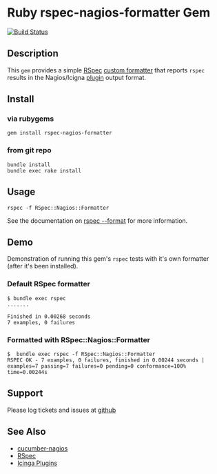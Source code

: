 Ruby rspec-nagios-formatter Gem
===============================

[![Build Status](https://travis-ci.org/jhoblitt/rspec-nagios-formatter.png)](https://travis-ci.org/jhoblitt/rspec-nagios-formatter)


Description
-----------

This `gem` provides a simple [RSpec](http://rspec.info/) [custom formatter](https://www.relishapp.com/rspec/rspec-core/docs/formatters/custom-formatters) that reports `rspec` results in the Nagios/Icigna [plugin](http://docs.icinga.org/latest/en/pluginapi.html#outputspec) output format.

Install
-------

### via rubygems

    gem install rspec-nagios-formatter

### from git repo

    bundle install
    bundle exec rake install


Usage
-----

    rspec -f RSpec::Nagios::Formatter

See the documentation on [rspec --format](https://www.relishapp.com/rspec/rspec-core/v/2-6/docs/command-line/format-option)
for more information.


Demo
----

Demonstration of running this gem's `rspec` tests with it's own formatter
(after it's been installed).

### Default RSpec formatter

    $ bundle exec rspec
    .......

    Finished in 0.00268 seconds
    7 examples, 0 failures

### Formatted with RSpec::Nagios::Formatter

    $  bundle exec rspec -f RSpec::Nagios::Formatter
    RSPEC OK - 7 examples, 0 failures, finished in 0.00244 seconds | examples=7 passing=7 failures=0 pending=0 conformance=100% time=0.00244s


Support
-------

Please log tickets and issues at [github](https://github.com/jhoblitt/rspec-nagios-formatter)

See Also
--------

* [cucumber-nagios](http://auxesis.github.io/cucumber-nagios/)
* [RSpec](https://github.com/rspec/rspec)
* [Icinga Plugins](http://docs.icinga.org/latest/en/plugins.html)
